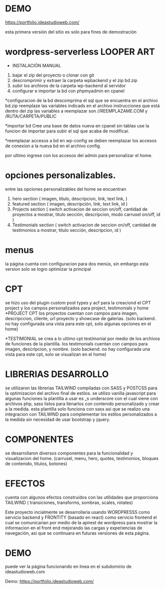 # DEMO
https://portfolio.ideastudioweb.com/

esta primera versión del sitio es solo para fines de demostración

# wordpress-serverless LOOPER ART
* INSTALACIÓN MANUAL
1. bajar el zip del proyecto o clonar con git
2. descromprimir y extraer la carpeta wpbackend y el zip bd.zip
3. subir los archivos de la carpeta wp-backend al servidor
4. configurar e importar la bd con phpmyadmin en cpanel

*configuracion de la bd
descomprima el sql que se encuentra en el archivo bd.zip
reemplaze las variables indicads en el archivo instrucciones que está dentro del zip
las variables a reemplazar son //REEMPLAZAME.COM y /RUTA/CARPETA/PUBLIC 

*importar bd
Cree una base de datos nueva en cpanel sin tablas
use la funcion de importar para subir el sql que acaba de modificar.

*reemplazar accesos a bd en wp-config
se deben reemplazar los accesos de conexion a la nueva bd en el archivo config.

por ultimo ingrese con los accesos del admin para personalizar el home.

# opciones personalizables.
entre las opciones personalizables del home se encuentran
1. hero section ( imagen, titulo, descripcion, link, text link, )
2. featured section ( imagen, descripción, link, text link, id )
3. Projects section ( switch activacion de seccion on/off, cantidad de proyectos a mostrar, titulo sección, descripcion, modo carrusel on/off, id )
4. Testimonials section ( switch activacion de seccion on/off, cantidad de testimonios a mostrar, titulo sección, descripcion, id )

# menus
la página cuenta con configuracion para dos menús, sin embargo esta version solo se logro optimizar la principal

# CPT
se hizo uso del plugin custom post types y acf para la creaciond el CPT project y los campos personalizados para project, testimonials y home
*PROJECT CPT
los proyectos cuentan con campos para imagen, descripccion, cliente, url proyecto y showcase de galerias. (solo backend. no hay configurada una vista para este cpt, solo algunas opciones en el home)

*TESTIMONIAL
se crea a lo ultimo cpt testimonial por medio de los archivos de funciones de la plantilla. 
los testimonials cuentan con campos para imagen, descripcion, y nombre. (solo backend. no hay configurada una vista para este cpt, solo se visualizan en el home)

# LIBRERIAS DESARROLLO
se utilizaron las librerias TAILWIND compiladas con SASS y POSTCSS para la optimizacion del archivo final de estilos.
se utilizo vanilla javascript para algunas funciones
la plantilla a usar es _s underscore con el cual viene con archivos php, sass listos para llenarlos con contenido personalizado y crear a la medida. esta plantilla solo funciona con sass asi que se realizo una integracion con TAILWIND para complementar los estilos personalizados a la medida sin necesidad de usar bootstrap y jquery.

# COMPONENTES
se desarrollaron diversos componentes para la funcionalidad y visualizacion del home. (carrusel, menu, hero, quotes, testimonios, bloques de contenido, titulos, botones)

# EFECTOS
cuenta con algunos efectos construidos con las utilidades que proporciona TAILWIND ( transiciones, transforms, sombras, scales, rotates)

Este proyecto incialmente se desarrollaria usando WORDPRESSS como servicio backend y FRONTITY (basado en react) como servicio frontend el cual se comunicarian por medio de la apirest de wordpress para mostrar la informacion en el front end mejorando las cargas y experiencias de navegación, asi que se continuara en futuras versiones de esta página.

# DEMO
puede ver la página funcionando en linea en el subdominio de ideastudioweb.com 

Demo: https://portfolio.ideastudioweb.com/ 
